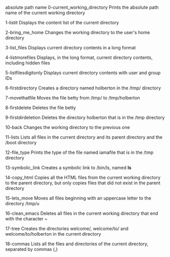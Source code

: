 absolute path name
0-current_working_directory	Prints the absolute path name of the current working directory

1-listit	Displays the content list of the current directory

2-bring_me_home	Changes the working directory to the user's home directory

3-list_files	Displays current directory contents in a long format

4-listmorefiles	Displays, in the long format, current directory contents, including hidden files

5-listfilesdigitonly	Displays current directory contents with user and group IDs

6-firstdirectory	Creates a directory named holberton in the /tmp/ directory

7-movethatfile	Moves the file betty from /tmp/ to /tmp/holberton

8-firstdelete	Deletes the file betty

9-firstdirdeletion	Deletes the directory holberton that is in the /tmp directory

10-back	Changes the working directory to the previous one

11-lists	Lists all files in the current directory and its parent directory and the /boot directory

12-file_type	Prints the type of the file named iamafile that is in the /tmp directory

13-symbolic_link	Creates a symbolic link to /bin/ls, named __ls__

14-copy_html	Copies all the HTML files from the current working directory to the parent directory, but only copies files that did not exist in the parent directory

15-lets_move	Moves all files beginning with an uppercase letter to the directory /tmp/u

16-clean_emacs	Deletes all files in the current working directory that end with the character ~

17-tree	Creates the directories welcome/, welcome/to/ and welcome/to/holberton in the current directory

18-commas	Lists all the files and directories of the current directory, separated by commas (,)
